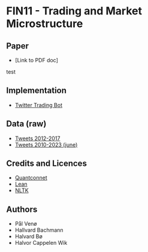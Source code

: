 # FIN11 - Trading and Market Microstructure 

## Paper  
* [Link to PDF doc]

test 

## Implementation 
* [Twitter Trading Bot](code/twitterAlgorithm.py)

## Data (raw)
* [Tweets 2012-2017](https://www.kaggle.com/datasets/kulgen/elon-musks-tweets) 
* [Tweets 2010-2023 (june)](https://www.kaggle.com/datasets/aryansingh0909/elon-musk-tweets-updated-daily?rvi=1)


## Credits and Licences 
* [Quantconnet](https://www.quantconnect.com/)
* [Lean](https://www.lean.io/)
* [NLTK](https://www.nltk.org/)

## Authors 
* Pål Venø 
* Hallvard Bachmann 
* Halvard Bø 
* Halvor Cappelen Wik 

